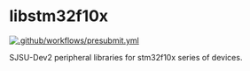 # libstm32f10x

[![.github/workflows/presubmit.yml](https://github.com/SJSU-Dev2/libstm32f10x/actions/workflows/presubmit.yml/badge.svg)](https://github.com/SJSU-Dev2/libstm32f10x/actions/workflows/presubmit.yml)

SJSU-Dev2 peripheral libraries for stm32f10x series of devices.
